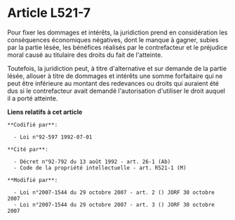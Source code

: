 # Article L521-7

Pour fixer les dommages et intérêts, la juridiction prend en considération les conséquences économiques négatives, dont le
manque à gagner, subies par la partie lésée, les bénéfices réalisés par le contrefacteur et le préjudice moral causé au
titulaire des droits du fait de l'atteinte.

Toutefois, la juridiction peut, à titre d'alternative et sur demande de la partie lésée, allouer à titre de dommages et
intérêts une somme forfaitaire qui ne peut être inférieure au montant des redevances ou droits qui auraient été dus si le
contrefacteur avait demandé l'autorisation d'utiliser le droit auquel il a porté atteinte.

**Liens relatifs à cet article**

	**Codifié par**:

	  - Loi n°92-597 1992-07-01

	**Cité par**:

	  - Décret n°92-792 du 13 août 1992 - art. 26-1 (Ab)
	  - Code de la propriété intellectuelle - art. R521-1 (M)

	**Modifié par**:

	  - Loi n°2007-1544 du 29 octobre 2007 - art. 2 () JORF 30 octobre 2007
	  - Loi n°2007-1544 du 29 octobre 2007 - art. 3 () JORF 30 octobre 2007
